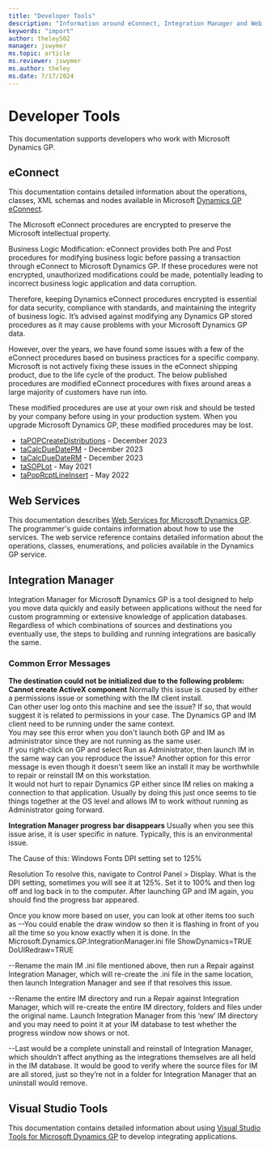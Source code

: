 ```yaml
---
title: "Developer Tools"
description: "Information around eConnect, Integration Manager and Web Services in Microsoft Dynamics GP."
keywords: "import"
author: theley502
manager: jswymer
ms.topic: article
ms.reviewer: jswymer
ms.author: theley
ms.date: 7/17/2024
---
```


# Developer Tools

This documentation supports developers who work with Microsoft Dynamics GP.

## eConnect 

This documentation contains detailed information about the operations, classes, XML schemas and nodes available in Microsoft [Dynamics GP eConnect](/previous-versions/dynamicsgp/developer/bb219081(v=msdn.10)). 

The Microsoft eConnect procedures are encrypted to preserve the Microsoft intellectual property.

Business Logic Modification: eConnect provides both Pre and Post procedures for modifying business logic before passing a transaction through eConnect to Microsoft Dynamics GP. If these procedures were not encrypted, unauthorized modifications could be made, potentially leading to incorrect business logic application and data corruption.

Therefore, keeping Dynamics eConnect procedures encrypted is essential for data security, compliance with standards, and maintaining the integrity of business logic. It’s advised against modifying any Dynamics GP stored procedures as it may cause problems with your Microsoft Dynamics GP data.

However, over the years, we have found some issues with a few of the eConnect procedures based on business practices for a specific company. Microsoft is not actively fixing these issues in the eConnect shipping product, due to the life cycle of the product. The below published procedures are modified eConnect procedures with fixes around areas a large majority of customers have run into.

These modified procedures are use at your own risk and should be tested by your company before using in your production system.  When you upgrade Microsoft Dynamics GP, these modified procedures may be lost.

- [taPOPCreateDistributions](https://mbs2.microsoft.com/fileexchange/?fileID=e004756e-9413-4fed-9b4a-82306d2763b2) - December 2023
- [taCalcDueDatePM](https://mbs2.microsoft.com/fileexchange/?fileID=400b0ad2-3452-470f-bc99-e690c12dab60) - December 2023
- [taCalcDueDateRM](https://mbs2.microsoft.com/fileexchange/?fileID=6f1f21fb-8eec-4527-b163-578e4e55b06f) - December 2023
- [taSOPLot](https://mbs2.microsoft.com/fileexchange/?fileID=57c819dc-2a7b-44e8-91ab-ee23c0edb054) - May 2021
- [taPopRcptLineInsert](https://mbs2.microsoft.com/fileexchange/?fileID=1a5851ef-d68f-4cfc-af66-fa1ab70302e7) -	May 2022

## Web Services

This documentation describes [Web Services for Microsoft Dynamics GP](/previous-versions/dynamicsgp/developer/cc534132(v=msdn.10)). 
The programmer's guide contains information about how to use the services. 
The web service reference contains detailed information about the operations, classes, enumerations, and policies available in the Dynamics GP service. 

## Integration Manager

Integration Manager for Microsoft Dynamics GP is a tool designed to help you move data quickly and easily between applications without the need for custom programming or extensive knowledge of application databases. 
Regardless of which combinations of sources and destinations you eventually use, the steps to building and running integrations are basically the same.

### Common Error Messages

**The destination could not be initialized due to the following problem: Cannot create ActiveX component**
Normally this issue is caused by either a permissions issue or something with the IM client install.  
Can other user log onto this machine and see the issue?  If so,  that would suggest it is related to permissions in your case.
The Dynamics GP and IM client need to be running under the same context.  
You may see this error when you don't launch both GP and IM as administrator since they are not running as the same user.  
If you right-click on GP and select Run as Administrator, then launch IM in the same way can you reproduce the issue? 
Another option for this error message is even though it doesn't seem like an install it may be worthwhile to repair or reinstall IM on this workstation.  
It would not hurt to repair Dynamics GP either since IM relies on making a connection to that application.
Usually by doing this just once seems to tie things together at the OS level and allows IM to work without running as Administrator going forward.

**Integration Manager progress bar disappears**
Usually when you see this issue arise, it is user specific in nature.
Typically, this is an environmental issue. 

The Cause of this:
Windows Fonts DPI setting set to 125%

Resolution
To resolve this, navigate to Control Panel > Display. What is the DPI setting, sometimes you will see it at 125%. Set it to 100% and then log off and log back in to the computer. 
After launching GP and IM again, you should find the progress bar appeared.
 
Once you know more based on user, you can look at other items too such as
--You could enable the draw window so then it is flashing in front of you all the time so you know exactly when it is done.
In the Microsoft.Dynamics.GP.IntegrationManager.ini file
   ShowDynamics=TRUE
   DoUIRedraw=TRUE
 
--Rename the main IM .ini file mentioned above, then run a Repair against Integration Manager, which will re-create the .ini file in the same location, then launch Integration Manager and see if that resolves this issue.
 
--Rename the entire IM directory and run a Repair against Integration Manager, which will re-create the entire IM directory, folders and files under the original name. Launch Integration Manager from this ‘new’ IM directory and you may need to point it at your IM database to test whether the progress window now shows or not.
 
--Last would be a complete uninstall and reinstall of Integration Manager, which shouldn’t affect anything as the integrations themselves are all held in the IM database.  It would be good to verify where the source files for IM are all stored, just so they’re not in a folder for Integration Manager that an uninstall would remove.
 
## Visual Studio Tools

This documentation contains detailed information about using [Visual Studio Tools for Microsoft Dynamics GP](/previous-versions/dynamicsgp/developer/cc543538(v=msdn.10)) to develop integrating applications. 
